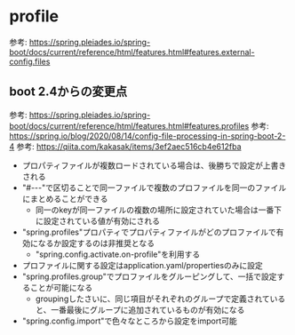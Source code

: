 # profile

参考: https://spring.pleiades.io/spring-boot/docs/current/reference/html/features.html#features.external-config.files

## boot 2.4からの変更点

参考: https://spring.pleiades.io/spring-boot/docs/current/reference/html/features.html#features.profiles
参考: https://spring.io/blog/2020/08/14/config-file-processing-in-spring-boot-2-4
参考: https://qiita.com/kakasak/items/3ef2aec516cb4e612fba

- プロパティファイルが複数ロードされている場合は、後勝ちで設定が上書きされる
- "#---"で区切ることで同一ファイルで複数のプロファイルを同一のファイルにまとめることができる
    - 同一のkeyが同一ファイルの複数の場所に設定されていた場合は一番下に設定されている値が有効にされる
- "spring.profiles"プロパティでプロパティファイルがどのプロファイルで有効になるか設定するのは非推奨となる
    - "spring.config.activate.on-profile"を利用する
- プロファイルに関する設定はapplication.yaml/propertiesのみに設定
- "spring.profiles.group"でプロファイルをグルーピングして、一括で設定することが可能になる
    - groupingしたさいに、同じ項目がそれぞれのグループで定義されていると、一番最後にグループに追加されているものが有効になる
- "spring.config.import"で色々なところから設定をimport可能